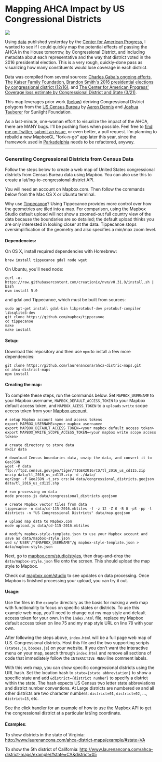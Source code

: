 # Mapping AHCA Impact by US Congressional Districts

[![](https://cloud.githubusercontent.com/assets/2152151/24231979/1cf3a26a-0f5e-11e7-91b9-4dbcb1ba0256.png)](http://laurenancona.com/ahca-district-maps/index.html)

Using [data]([https://cdn.americanprogress.org/content/uploads/2017/03/21115208/Table-of-CBO-coverage-loss-by-congressional-district-in-all-states-final.xlsx) published yesterday by the [Center for American Progress](https://www.americanprogress.org), I wanted to see if I could quickly map the potential effects of passing the AHCA in the House tomorrow, by Congressional District, and including metadata about each representative and the way that district voted in the 2016 presidential election. This is a very rough, quickly-done pass as visualizing how many constituents would lose coverage in each district.

Data was compiled from several sources: [Charles Gaba's ongoing efforts](http://acasignups.net/17/03/22/how-many-would-lose-coverage-clean-repeal-vs-trumpcare), [The Kaiser Family Foundation](http://kff.org/), [Brandon Smith's 2016 presidential elections by congressional district (12/16)](https://github.com/BSmith114/presidential-vote-by-county/), and [The Center for American Progress' Coverage loss estimate by Congressional District and State (3/21)](https://www.americanprogress.org/issues/healthcare/news/2017/03/21/428914/coverage-losses-aca-repeal-bill-congressional-districts-states/).

This map leverages prior work ([below](https://github.com/laurenancona/ahca-district-maps/blob/gh-pages/README.md#generating-congressional-districts-from-census-data)) deriving Congressional District polygons from the [US Census Bureau](https://catalog.data.gov/dataset/tiger-line-shapefile-2016-nation-u-s-115th-congressional-district-national) by [Aaron Dennis](https://github.com/aaronpdennis/congress-maps) and [Joshua Tauberer](https://github.com/JoshData) for Sunlight Foundation.
 		 
As a last-minute, one-woman effort to visualize the impact of the AHCA, there are MANY bugs. I'll be pushing fixes when possible. Feel free to [find me on Twitter](https://twitter.com/laurenancona), [submit an issue](https://github.com/laurenancona/ahca-district-maps/issues), or even better, a pull request. I'm planning to rebuild a new MapboxGL "fork-n-go" app later this year, since the framework used in [Parkadelphia](https://parkadelphia.com) needs to be refactored, anyway.

---


### Generating Congressional Districts from Census Data

Follow the steps below to create a web map of United States congressional districts from Census Bureau data using Mapbox. You can also use this to create a lat/lng-to-congressional district API.

You will need an account on Mapbox.com. Then follow the commands below from the Mac OS X or Ubuntu terminal.

Why use [Tippecanoe](https://github.com/mapbox/tippecanoe)? Using Tippecanoe provides more control over how the geometries are tiled into a map. For comparison, using the Mapbox Studio default upload will not show a zoomed-out full country view of the data because the boundaries are so detailed; the default upload thinks you are only interested in looking closer at the data. Tippecanoe stops  oversimplification of the geometry and also specifies a min/max zoom level.

#### Dependencies:

On OS X, install required dependencies with Homebrew:

```
brew install tippecanoe gdal node wget
```

On Ubuntu, you'll need node:

```
curl -o- https://raw.githubusercontent.com/creationix/nvm/v0.31.0/install.sh | bash
nvm install 5.0
```

and gdal and Tippecanoe, which must be built from sources:

```
sudo apt-get install gdal-bin libprotobuf-dev protobuf-compiler libsqlite3-dev
git clone https://github.com/mapbox/tippecanoe
cd tippecanoe
make
make install
```

#### Setup:

Download this repository and then use `npm` to install a few more dependencies:

```
git clone https://github.com/laurenancona/ahca-distric-maps.git
cd ahca-district-maps
npm install
```

#### Creating the map:

To complete these steps, run the commands below. Set `MAPBOX_USERNAME` to your Mapbox username, `MAPBOX_DEFAULT_ACCESS_TOKEN` to your Mapbox default access token, and `MAPBOX_ACESS_TOKEN` to a `uploads:write` scope access token from your [Mapbox account](https://www.mapbox.com/studio/account/tokens).

```
# setup Mapbox account name and access tokens
export MAPBOX_USERNAME=<your mapbox username>
export MAPBOX_DEFAULT_ACCESS_TOKEN=<your mapbox default access token>
export MAPBOX_WRITE_SCOPE_ACCESS_TOKEN=<your mapbox write scope access token>

# create directory to store data
mkdir data

# download Census boundaries data, unzip the data, and convert it to GeoJSON
wget -P data ftp://ftp2.census.gov/geo/tiger/TIGER2016/CD/tl_2016_us_cd115.zip
unzip data/tl_2016_us_cd115.zip -d ./data/
ogr2ogr -f GeoJSON -t_srs crs:84 data/congressional_districts.geojson data/tl_2016_us_cd115.shp

# run processing on data
node process.js data/congressional_districts.geojson

# create Mapbox vector tiles from data
tippecanoe -o data/cd-115-2016.mbtiles -f -z 12 -Z 0 -B 0 -pS -pp -l districts -n "US Congressional Districts" data/map.geojson

# upload map data to Mapbox.com
node upload.js data/cd-115-2016.mbtiles

# modify mapbox-style-template.json to use your Mapbox account and save as data/mapbox-style.json
sed s/'USER'/"$MAPBOX_USERNAME"/g mapbox-style-template.json > data/mapbox-style.json
```

Next, go to [mapbox.com/studio/styles](https://www.mapbox.com/styles), then drag-and-drop the `data/mapbox-style.json` file onto the screen. This should upload the map style to Mapbox.

Check out [mapbox.com/studio](https://www.mapbox.com/studio) to see updates on data processing. Once Mapbox is finished processing your upload, you can try it out.

#### Usage:

Use the files in the `example` directory as the basis for making a web map with functionality to focus on specific states or districts. To use this example web map, you'll need to change out my map style and default access token for your own. In the `index.html` file, replace my Mapbox default access token on line 75 and my map style URL on line 79 with your own.

After following the steps above, `index.html` will be a full page web map of U.S. Congressional districts. Host this file and the two supporting scripts (`states.js`, `bboxes.js`) on your website. If you don't want the interactive menu on your map, search through `index.html` and remove all sections of code that immediately follow the `INTERACTIVE MENU` line comment labels.

With this web map, you can show specific congressional districts using the URL hash. Set the location hash to `state={state abbreviation}` to show a specific state and add `&district={district number}` to specify a district within the state. The hash expects US Census two letter state abbreviations and district number conventions. At Large districts are numbered `00` and all other districts are two character numbers: `district=01`, `district=02`, ..., `district=15`, etc.

See the click handler for an example of how to use the Mapbox API to get the congressional district at a particular lat/lng coordinate.

#### Examples:

To show districts in the state of Virginia: http://www.laurenancona.com/ahca-district-maps/example/#state=VA

To show the 5th district of California: http://www.laurenancona.com/ahca-district-maps/example/#state=CA&district=05
